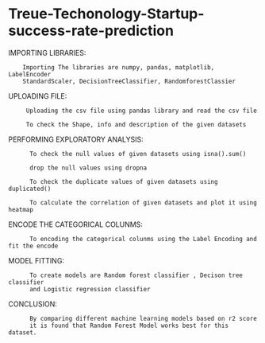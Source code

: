 # Treue-Techonology-Startup-success-rate-prediction

IMPORTING LIBRARIES:

        Importing The libraries are numpy, pandas, matplotlib, LabelEncoder
        StandardScaler, DecisionTreeClassifier, RandomforestClassier

UPLOADING FILE:

         Uploading the csv file using pandas library and read the csv file

         To check the Shape, info and description of the given datasets

PERFORMING EXPLORATORY ANALYSIS:

          To check the null values of given datasets using isna().sum()

          drop the null values using dropna

          To check the duplicate values of given datasets using duplicated()

          To calculate the correlation of given datasets and plot it using heatmap

ENCODE THE CATEGORICAL COLUNMS:

          To encoding the categorical colunms using the Label Encoding and fit the encode

MODEL FITTING:

          To create models are Random forest classifier , Decison tree classifier
          and Logistic regression classifier

CONCLUSION:

          By comparing different machine learning models based on r2 score
          it is found that Random Forest Model works best for this dataset.
